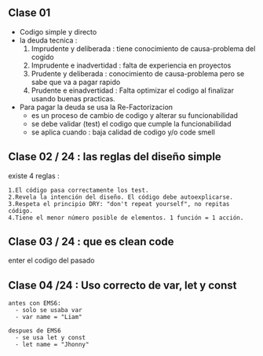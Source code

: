 ## Clase 01

- Codigo simple y directo
- la deuda tecnica :
  1. Imprudente y deliberada : tiene conocimiento de causa-problema del cogido
  2. Imprudente e inadvertidad : falta de experiencia en proyectos
  3. Prudente y deliberada : conocimiento de causa-problema pero se sabe que va a pagar rapido
  4. Prudente e einadvertidad : Falta optimizar el codigo al finalizar usando buenas practicas.
- Para pagar la deuda se usa la Re-Factorizacion
  - es un proceso de cambio de codigo y alterar su funcionabilidad
  - se debe validar (test) el codigo que cumple la funcionabilidad
  - se aplica cuando : baja calidad de codigo y/o code smell

## Clase 02 / 24 : las reglas del diseño simple

existe 4 reglas :

    1.El código pasa correctamente los test.
    2.Revela la intención del diseño. El código debe autoexplicarse.
    3.Respeta el principio DRY: "don't repeat yourself", no repitas código.
    4.Tiene el menor número posible de elementos. 1 función = 1 acción.

## Clase 03 / 24 : que es clean code

enter el codigo del pasado

## Clase 04 /24 : Uso correcto de var, let y const

    antes con EMS6:
      - solo se usaba var
      - var name = "Liam"

    despues de EMS6
      - se usa let y const
      - let name = "Jhonny"
